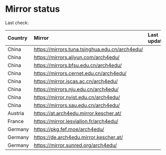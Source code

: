 <script src="./time.js"></script>
# Mirror status
Last check: <script type="text/javascript">localize(1706685366.3188646);</script>

|Country|Mirror|Last update|
|:------|:-----|:----------|
|China|https://mirrors.tuna.tsinghua.edu.cn/arch4edu/|<script type="text/javascript">localize(1706639569);</script>|
|China|https://mirrors.aliyun.com/arch4edu/|<script type="text/javascript">localize(1706639569);</script>|
|China|https://mirrors.bfsu.edu.cn/arch4edu/|<script type="text/javascript">localize(1706639569);</script>|
|China|https://mirrors.cernet.edu.cn/arch4edu/|<script type="text/javascript">localize(1706639569);</script>|
|China|https://mirror.iscas.ac.cn/arch4edu/|<script type="text/javascript">localize(1706639569);</script>|
|China|https://mirrors.nju.edu.cn/arch4edu/|<script type="text/javascript">localize(1706639569);</script>|
|China|https://mirror.nyist.edu.cn/arch4edu/|<script type="text/javascript">localize(1706639569);</script>|
|China|https://mirrors.sau.edu.cn/arch4edu/|<script type="text/javascript">localize(1706639569);</script>|
|Austria|https://at.arch4edu.mirror.kescher.at/|<script type="text/javascript">localize(1706639569);</script>|
|France|https://mirror.lesviallon.fr/arch4edu/|<script type="text/javascript">localize(1706639569);</script>|
|Germany|https://pkg.fef.moe/arch4edu/|<script type="text/javascript">localize(1706639569);</script>|
|Germany|https://de.arch4edu.mirror.kescher.at/|<script type="text/javascript">localize(1706639569);</script>|
|Germany|https://mirror.sunred.org/arch4edu/|<script type="text/javascript">localize(1706639569);</script>|

<script src="./tablefilter/tablefilter.js"></script>
<script src="./table.js"></script>